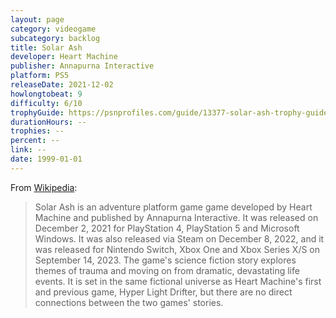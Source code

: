 ```yaml
---
layout: page
category: videogame
subcategory: backlog
title: Solar Ash
developer: Heart Machine
publisher: Annapurna Interactive
platform: PS5
releaseDate: 2021-12-02
howlongtobeat: 9
difficulty: 6/10
trophyGuide: https://psnprofiles.com/guide/13377-solar-ash-trophy-guide
durationHours: --
trophies: --
percent: --
link: --
date: 1999-01-01
---
```


From [Wikipedia](https://en.wikipedia.org/wiki/Solar_Ash):

> Solar Ash is an adventure platform game game developed by Heart Machine and published by Annapurna Interactive. It was released on December 2, 2021 for PlayStation 4, PlayStation 5 and Microsoft Windows. It was also released via Steam on December 8, 2022, and it was released for Nintendo Switch, Xbox One and Xbox Series X/S on September 14, 2023. The game's science fiction story explores themes of trauma and moving on from dramatic, devastating life events. It is set in the same fictional universe as Heart Machine's first and previous game, Hyper Light Drifter, but there are no direct connections between the two games' stories.

